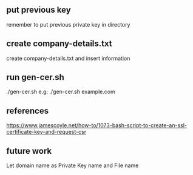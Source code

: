 ## put previous key
remember to put previous private key in directory

## create company-details.txt
create company-details.txt and insert information

## run gen-cer.sh
./gen-cer.sh <domain>
e.g: ./gen-cer.sh example.com

## references
https://www.jamescoyle.net/how-to/1073-bash-script-to-create-an-ssl-certificate-key-and-request-csr


## future work
Let domain name as Private Key name and File name
